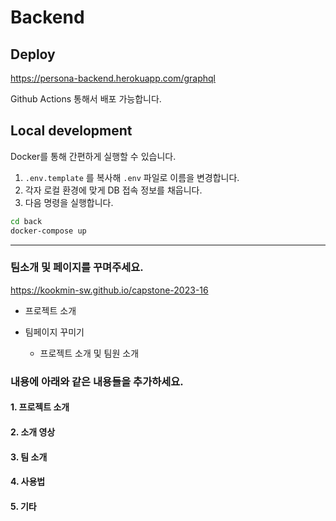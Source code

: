 # Backend
## Deploy
https://persona-backend.herokuapp.com/graphql

Github Actions 통해서 배포 가능합니다.

## Local development
Docker를 통해 간편하게 실행할 수 있습니다.
1. `.env.template` 를 복사해 `.env` 파일로 이름을 변경합니다.
2. 각자 로컬 환경에 맞게 DB 접속 정보를 채웁니다.
3. 다음 명령을 실행합니다.
```bash
cd back
docker-compose up
```
<hr>

### 팀소개 및 페이지를 꾸며주세요.
https://kookmin-sw.github.io/capstone-2023-16

- 프로젝트 소개

- 팀페이지 꾸미기
  - 프로젝트 소개 및 팀원 소개

### 내용에 아래와 같은 내용들을 추가하세요.

#### 1. 프로젝트 소개
#### 2. 소개 영상
#### 3. 팀 소개
#### 4. 사용법
#### 5. 기타


